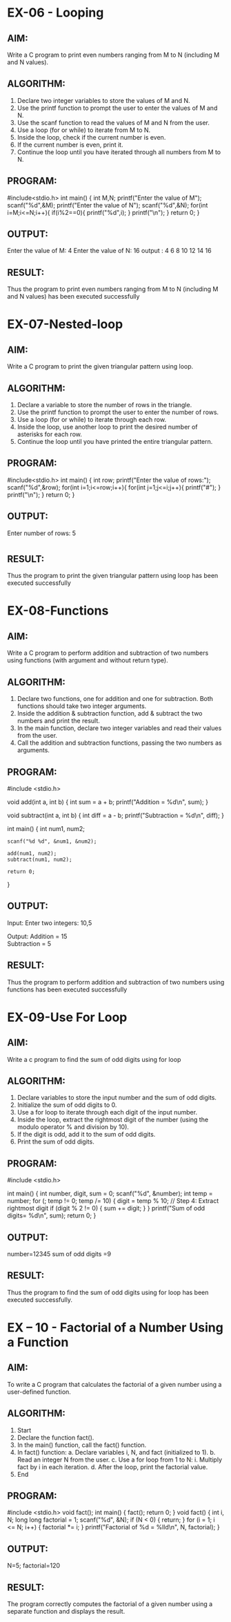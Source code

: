 # EX-06 - Looping
## AIM:
Write a C program to print even numbers ranging from M to N (including M and N values).

## ALGORITHM:
1.	Declare two integer variables to store the values of M and N.
2.	Use the printf function to prompt the user to enter the values of M and N.
3.	Use the scanf function to read the values of M and N from the user.
4.	Use a loop (for or while) to iterate from M to N.
5.	Inside the loop, check if the current number is even.
6.	If the current number is even, print it.
7.	Continue the loop until you have iterated through all numbers from M to N.

## PROGRAM:
#include<stdio.h>
int main()
{
int M,N;
printf("Enter the value of M");
scanf("%d",&M);
printf("Enter the value of N");
scanf("%d",&N);
for(int i=M;i<=N;i++){
if(i%2==0){
printf("%d",i);
}
printf("\n");
}
return 0;
}

## OUTPUT:
Enter the value of M: 4
Enter the value of N: 16
output : 4 6 8 10 12 14 16

## RESULT:
Thus the program to print even numbers ranging from M to N (including M and N values) has been executed successfully
 
 


# EX-07-Nested-loop

## AIM:

Write a C program to print the given triangular pattern using loop.

## ALGORITHM:

1.	Declare a variable to store the number of rows in the triangle.
2.	Use the printf function to prompt the user to enter the number of rows.
3.	Use a loop (for or while) to iterate through each row.
4.	Inside the loop, use another loop to print the desired number of asterisks for each row.
5.	Continue the loop until you have printed the entire triangular pattern.

## PROGRAM:
#include<stdio.h>
int main()
{
int row;
printf("Enter the value of rows:");
scanf("%d",&row);
for(int i=1;i<=row;i++){
for(int j=1;j<=i;j++){
printf("#");
}
printf("\n");
}
return 0;
}

## OUTPUT:
Enter number of rows: 5
#
##
###
####
#####

## RESULT:

Thus the program to print the given triangular pattern using loop has been executed successfully
 
 


# EX-08-Functions

## AIM:

Write a C program to perform addition and subtraction of two numbers using functions (with argument and without return type).

## ALGORITHM:

1.	Declare two functions, one for addition and one for subtraction. Both functions should take two integer arguments.
2.	Inside the addition & subtraction function, add & subtract the two numbers and print the result.
3.	In the main function, declare two integer variables and read their values from the user.
4.	Call the addition and subtraction functions, passing the two numbers as arguments.

## PROGRAM:
#include <stdio.h>

void add(int a, int b) {
    int sum = a + b;
    printf("Addition = %d\n", sum);
}

void subtract(int a, int b) {
    int diff = a - b;
    printf("Subtraction = %d\n", diff);
}

int main() {
    int num1, num2;

    scanf("%d %d", &num1, &num2);

    add(num1, num2);       
    subtract(num1, num2);   

    return 0;
}

## OUTPUT:
Input:
Enter two integers: 10,5

Output:
Addition = 15  
Subtraction = 5

## RESULT:

Thus the program to perform addition and subtraction of two numbers using functions has been executed successfully
 
 


# EX-09-Use For Loop

## AIM:

Write a c program to find the sum of odd digits using for loop

## ALGORITHM:

1.	Declare variables to store the input number and the sum of odd digits.
2.	Initialize the sum of odd digits to 0.
3.	Use a for loop to iterate through each digit of the input number.
4.	Inside the loop, extract the rightmost digit of the number (using the modulo operator % and division by 10).
5.	If the digit is odd, add it to the sum of odd digits.
6.	Print the sum of odd digits.

## PROGRAM:
#include <stdio.h>

int main() {
int number, digit, sum = 0;
scanf("%d", &number);
int temp = number;
for (; temp != 0; temp /= 10) {
digit = temp % 10; // Step 4: Extract rightmost digit
if (digit % 2 != 0) {
sum += digit;
}
}
printf("Sum of odd digits= %d\n", sum);
return 0;
}

## OUTPUT:
number=12345
sum of odd digits =9

## RESULT:

Thus the program to find the sum of odd digits using for loop has been executed successfully.




# EX – 10 - Factorial of a Number Using a Function
## AIM:
To write a C program that calculates the factorial of a given number using a user-defined function.
## ALGORITHM:
1.	Start
2.	Declare the function fact().
3.	In the main() function, call the fact() function.
4.	In fact() function:
a.	Declare variables i, N, and fact (initialized to 1).
b.	Read an integer N from the user.
c.	Use a for loop from 1 to N:
i.	Multiply fact by i in each iteration.
d.	After the loop, print the factorial value.
5.	End

## PROGRAM:
#include <stdio.h>
void fact();
int main() {
fact();
return 0;
}
void fact() {
int i, N;
long long factorial = 1; 
scanf("%d", &N);
if (N < 0) {
return;
}
for (i = 1; i <= N; i++) {
factorial *= i;
}
printf("Factorial of %d = %lld\n", N, factorial);
}

## OUTPUT:
N=5;
factorial=120

## RESULT:
The program correctly computes the factorial of a given number using a separate function and displays the result.
 
